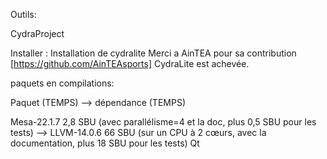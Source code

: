 Outils:

CydraProject

Installer : Installation de cydralite
Merci a AinTEA pour sa contribution [https://github.com/AinTEAsports]
CydraLite est achevée.

paquets en compilations:

Paquet (TEMPS) --> dépendance (TEMPS)

Mesa-22.1.7 2,8 SBU (avec parallélisme=4 et la doc, plus 0,5 SBU pour les tests)  --> LLVM-14.0.6 66 SBU (sur un CPU à 2 cœurs, avec la documentation, plus 18 SBU pour les tests) 
Qt
